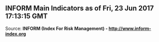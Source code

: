 ## INFORM Main Indicators as of Fri, 23 Jun 2017 17:13:15 GMT

Source: **INFORM (Index For Risk Management) - http://www.inform-index.org**